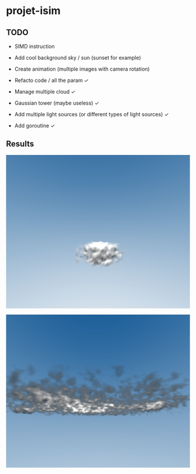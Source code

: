 # projet-isim

## TODO

- SIMD instruction

- Add cool background sky / sun (sunset for example)

- Create animation (multiple images with camera rotation)

- Refacto code / all the param ✓

- Manage multiple cloud ✓

- Gaussian tower (maybe useless) ✓

- Add multiple light sources (or different types of light sources) ✓

- Add goroutine ✓

## Results

![plot](results/cloud_7.png)


![plot](results/30_clouds.png)

